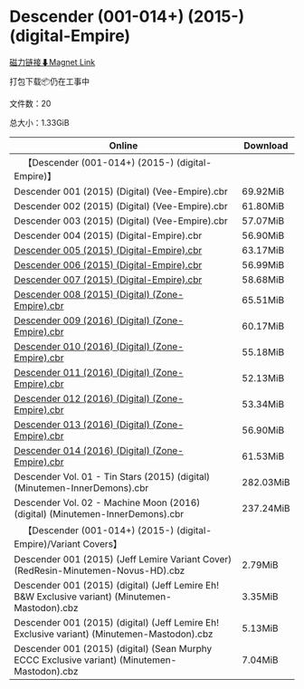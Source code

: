 # Descender (001-014+) (2015-) (digital-Empire)

[磁力链接⬇Magnet Link](magnet:?xt=urn:btih:ef634aee43f01898a2a7b022ba594810c8a9f5b1&dn=Descender%20%28001-014%2B%29%20%282015-%29%20%28digital-Empire%29)

打包下载📦仍在工事中

文件数：20

总大小：1.33GiB

Online | Download
--- | ---
&emsp;【Descender (001-014+) (2015-) (digital-Empire)】 | 
Descender 001 (2015) (Digital) (Vee-Empire).cbr | 69.92MiB
Descender 002 (2015) (Digital) (Vee-Empire).cbr | 61.80MiB
Descender 003 (2015) (Digital) (Vee-Empire).cbr | 57.07MiB
Descender 004 (2015) (Digital-Empire).cbr | 56.90MiB
[Descender 005 (2015) (Digital-Empire).cbr](https://github.com/alicewish/markdown/blob/master/comic/Descender-005-2015-Digital-Empire-cbr.md) | 63.17MiB
[Descender 006 (2015) (Digital-Empire).cbr](https://github.com/alicewish/markdown/blob/master/comic/Descender-006-2015-Digital-Empire-cbr.md) | 56.99MiB
[Descender 007 (2015) (Digital-Empire).cbr](https://github.com/alicewish/markdown/blob/master/comic/Descender-007-2015-Digital-Empire-cbr.md) | 58.68MiB
[Descender 008 (2015) (Digital) (Zone-Empire).cbr](https://github.com/alicewish/markdown/blob/master/comic/Descender-008-2015-Digital-Zone-Empire-cbr.md) | 65.51MiB
[Descender 009 (2016) (Digital) (Zone-Empire).cbr](https://github.com/alicewish/markdown/blob/master/comic/Descender-009-2016-Digital-Zone-Empire-cbr.md) | 60.17MiB
[Descender 010 (2016) (Digital) (Zone-Empire).cbr](https://github.com/alicewish/markdown/blob/master/comic/Descender-010-2016-Digital-Zone-Empire-cbr.md) | 55.18MiB
[Descender 011 (2016) (Digital) (Zone-Empire).cbr](https://github.com/alicewish/markdown/blob/master/comic/Descender-011-2016-Digital-Zone-Empire-cbr.md) | 52.13MiB
[Descender 012 (2016) (Digital) (Zone-Empire).cbr](https://github.com/alicewish/markdown/blob/master/comic/Descender-012-2016-Digital-Zone-Empire-cbr.md) | 53.34MiB
[Descender 013 (2016) (Digital) (Zone-Empire).cbr](https://github.com/alicewish/markdown/blob/master/comic/Descender-013-2016-Digital-Zone-Empire-cbr.md) | 56.90MiB
[Descender 014 (2016) (Digital) (Zone-Empire).cbr](https://github.com/alicewish/markdown/blob/master/comic/Descender-014-2016-Digital-Zone-Empire-cbr.md) | 61.53MiB
Descender Vol. 01 - Tin Stars (2015) (digital) (Minutemen-InnerDemons).cbr | 282.03MiB
Descender Vol. 02 - Machine Moon (2016) (digital) (Minutemen-InnerDemons).cbr | 237.24MiB
&emsp;【Descender (001-014+) (2015-) (digital-Empire)/Variant Covers】 | 
Descender 001 (2015) (Jeff Lemire Variant Cover) (RedResin-Minutemen-Novus-HD).cbz | 2.79MiB
Descender 001 (2015) (digital) (Jeff Lemire Eh! B&W Exclusive variant) (Minutemen-Mastodon).cbz | 3.35MiB
Descender 001 (2015) (digital) (Jeff Lemire Eh! Exclusive variant) (Minutemen-Mastodon).cbz | 5.13MiB
Descender 001 (2015) (digital) (Sean Murphy ECCC Exclusive variant) (Minutemen-Mastodon).cbz | 7.04MiB